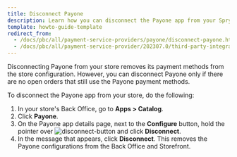 ```yaml
---
title: Disconnect Payone
description: Learn how you can disconnect the Payone app from your Spryker shop
template: howto-guide-template
redirect_from:
  - /docs/pbc/all/payment-service-providers/payone/disconnect-payone.html
  - /docs/pbc/all/payment-service-provider/202307.0/third-party-integrations/payone/integration-in-the-back-office/disconnect-payone.html
---
```


Disconnecting Payone from your store removes its payment methods from the store configuration. However, you can disconnect Payone only if there are no open orders that still use the Payone payment methods.

To disconnect the Payone app from your store, do the following:
1. In your store's Back Office, go to **Apps&nbsp;<span aria-label="and then">></span> Catalog**.
2. Click **Payone**.
3. On the Payone app details page, next to the **Configure** button, hold the pointer over <span class="inline-img">![disconnect-button](https://spryker.s3.eu-central-1.amazonaws.com/docs/aop/user/apps/bazzarvoice/disconnect-button.png)</span> and click **Disconnect**.
4. In the message that appears, click **Disconnect**. This removes the Payone configurations from the Back Office and Storefront.
